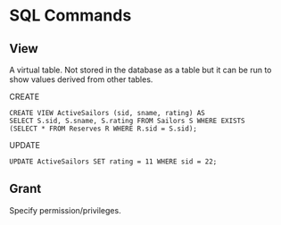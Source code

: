 # SQL Commands

## View
A virtual table.
Not stored in the database as a table but it can be run to show values derived from other tables.

CREATE
```
CREATE VIEW ActiveSailors (sid, sname, rating) AS
SELECT S.sid, S.sname, S.rating FROM Sailors S WHERE EXISTS
(SELECT * FROM Reserves R WHERE R.sid = S.sid);
```

UPDATE
```
UPDATE ActiveSailors SET rating = 11 WHERE sid = 22;
```

## Grant
Specify permission/privileges.
